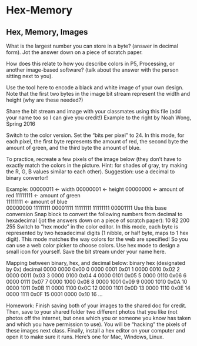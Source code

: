 # Hex-Memory

## Hex, Memory, Images

What is the largest number you can store in a byte? (answer in decimal form). Jot the answer down on a piece of scratch paper.

How does this relate to how you describe colors in P5, Processing, or another image-based software? (talk about the answer with the person sitting next to you).

Use the tool here to encode a black and white image of your own design. Note that the first two bytes in the image bit stream represent the width and height (why are these needed?) 

Share the bit stream and image with your classmates using this file (add your name too so I can give you credit!)
Example to the right by Noah Wong, Spring 2016

Switch to the color version. Set the “bits per pixel” to 24. In this mode, for each pixel, the first byte represents the amount of red, the second byte the amount of green, and the third byte the amount of blue. 

To practice, recreate a few pixels of the image below (they don’t have to exactly match the colors in the picture. Hint: for shades of gray, try making the R, G, B values similar to each other). Suggestion: use a decimal to binary convertor!

Example:
00000011 ← width
00000001 ← height
00000000  ← amount of red
11111111  ← amount of green			           
11111111  ← amount of blue			
00000000
11111111
00001111
11111111
11111111
00001111
Use this base conversion Snap block to convert the following numbers from decimal to hexadecimal (jot the answers down on a piece of scratch paper):
		10
		82
		200
255
Switch to “hex mode” in the color editor. In this mode, each byte is represented by two hexadecimal digits (1 nibble, or half byte, maps to 1 hex digit). This mode matches the way colors for the web are specified! So you can use a web color picker to choose colors. Use hex mode to design a small icon for yourself. Save the bit stream under your name here.

Mapping between binary, hex, and decimal below:
binary
hex (designated by 0x)
decimal
0000 0000
0x00
0
0000 0001
0x01
1
0000 0010
0x02
2
0000 0011
0x03
3
0000 0100
0x04
4
0000 0101
0x05
5
0000 0110
0x06
6
0000 0111
0x07
7
0000 1000
0x08
8
0000 1001
0x09
9
0000 1010
0x0A
10
0000 1011
0x0B
11
0000 1100
0x0C
12
0000 1101
0x0D
13
0000 1110
0x0E
14
0000 1111
0x0F
15
0001 0000
0x10
16
...


Homework: Finish saving both of your images to the shared doc for credit.
Then, save to your shared folder two different photos that you like (not photos off the internet, but ones which you or someone you know has taken and which you have permission to use). You will be “hacking” the pixels of these images next class.
Finally, install a hex editor on your computer and open it to make sure it runs. Here’s one for Mac, Windows, Linux.
